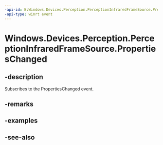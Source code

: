 ```yaml
---
-api-id: E:Windows.Devices.Perception.PerceptionInfraredFrameSource.PropertiesChanged
-api-type: winrt event
---
```


<!-- Event syntax
public event Windows.Foundation.TypedEventHandler PropertiesChanged<Windows.Devices.Perception.PerceptionInfraredFrameSource,  Windows.Devices.Perception.PerceptionFrameSourcePropertiesChangedEventArgs>
-->

# Windows.Devices.Perception.PerceptionInfraredFrameSource.PropertiesChanged

## -description
Subscribes to the PropertiesChanged event.

## -remarks

## -examples

## -see-also
